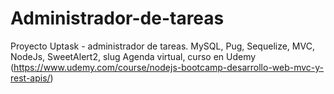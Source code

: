 # Administrador-de-tareas
Proyecto Uptask - administrador de tareas. MySQL, Pug, Sequelize, MVC, NodeJs, SweetAlert2, slug
Agenda virtual, curso en Udemy (https://www.udemy.com/course/nodejs-bootcamp-desarrollo-web-mvc-y-rest-apis/)
